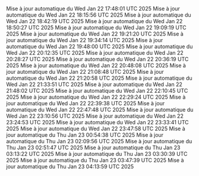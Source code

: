 Mise à jour automatique du Wed Jan 22 17:48:01 UTC 2025
Mise à jour automatique du Wed Jan 22 18:15:56 UTC 2025
Mise à jour automatique du Wed Jan 22 18:42:19 UTC 2025
Mise à jour automatique du Wed Jan 22 18:50:27 UTC 2025
Mise à jour automatique du Wed Jan 22 19:09:19 UTC 2025
Mise à jour automatique du Wed Jan 22 19:21:20 UTC 2025
Mise à jour automatique du Wed Jan 22 19:34:14 UTC 2025
Mise à jour automatique du Wed Jan 22 19:48:00 UTC 2025
Mise à jour automatique du Wed Jan 22 20:12:35 UTC 2025
Mise à jour automatique du Wed Jan 22 20:28:27 UTC 2025
Mise à jour automatique du Wed Jan 22 20:36:19 UTC 2025
Mise à jour automatique du Wed Jan 22 20:48:08 UTC 2025
Mise à jour automatique du Wed Jan 22 21:08:48 UTC 2025
Mise à jour automatique du Wed Jan 22 21:20:58 UTC 2025
Mise à jour automatique du Wed Jan 22 21:33:51 UTC 2025
Mise à jour automatique du Wed Jan 22 21:48:02 UTC 2025
Mise à jour automatique du Wed Jan 22 22:10:45 UTC 2025
Mise à jour automatique du Wed Jan 22 22:29:24 UTC 2025
Mise à jour automatique du Wed Jan 22 22:39:38 UTC 2025
Mise à jour automatique du Wed Jan 22 22:47:48 UTC 2025
Mise à jour automatique du Wed Jan 22 23:10:56 UTC 2025
Mise à jour automatique du Wed Jan 22 23:24:53 UTC 2025
Mise à jour automatique du Wed Jan 22 23:33:41 UTC 2025
Mise à jour automatique du Wed Jan 22 23:47:58 UTC 2025
Mise à jour automatique du Thu Jan 23 00:54:38 UTC 2025
Mise à jour automatique du Thu Jan 23 02:09:56 UTC 2025
Mise à jour automatique du Thu Jan 23 02:51:47 UTC 2025
Mise à jour automatique du Thu Jan 23 03:13:22 UTC 2025
Mise à jour automatique du Thu Jan 23 03:30:39 UTC 2025
Mise à jour automatique du Thu Jan 23 03:47:39 UTC 2025
Mise à jour automatique du Thu Jan 23 04:13:59 UTC 2025
